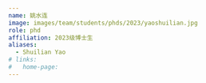 ```yaml
---
name: 姚水连
image: images/team/students/phds/2023/yaoshuilian.jpg
role: phd
affiliation: 2023级博士生
aliases:
  - Shuilian Yao
# links:
#   home-page:
---
```

